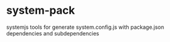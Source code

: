 # system-pack
systemjs tools for generate system.config.js with package.json dependencies and subdependencies
